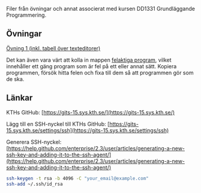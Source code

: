 Filer från övningar och annat associerat med kursen DD1331 Grundläggande Programmering.

## Övningar

[Övning 1 (inkl. tabell över texteditorer)](ex01/exercise_01.md)

Det kan även vara värt att kolla in mappen [felaktiga program](felaktiga_program), vilket innehåller
ett gäng program som är fel på ett eller annat sätt. Kopiera programmen, försök hitta felen och fixa till dem
så att programmen gör som de ska.

## Länkar
KTHs GitHub: [https://gits-15.sys.kth.se/](https://gits-15.sys.kth.se/)

Lägg till en SSH-nyckel till KTHs GitHub: [https://gits-15.sys.kth.se/settings/ssh](https://gits-15.sys.kth.se/settings/ssh)

Generera SSH-nyckel: [https://help.github.com/enterprise/2.3/user/articles/generating-a-new-ssh-key-and-adding-it-to-the-ssh-agent/](https://help.github.com/enterprise/2.3/user/articles/generating-a-new-ssh-key-and-adding-it-to-the-ssh-agent/)

```bash
ssh-keygen -t rsa -b 4096 -C "your_email@example.com"
ssh-add ~/.ssh/id_rsa
```

